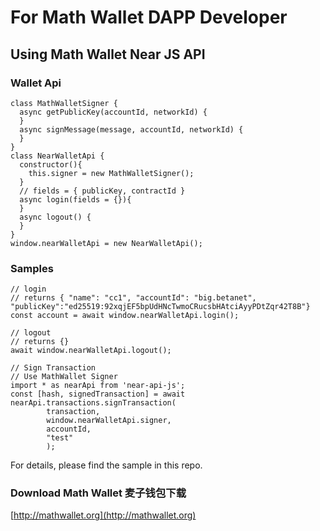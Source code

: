 # For Math Wallet DAPP Developer

## Using Math Wallet Near JS API

### Wallet Api

```
class MathWalletSigner {
  async getPublicKey(accountId, networkId) {
  }
  async signMessage(message, accountId, networkId) {
  }
}
class NearWalletApi {
  constructor(){
    this.signer = new MathWalletSigner();
  }
  // fields = { publicKey, contractId }
  async login(fields = {}){
  }
  async logout() {
  }
}
window.nearWalletApi = new NearWalletApi();
```

### Samples

```
// login
// returns { "name": "cc1", "accountId": "big.betanet", "publicKey":"ed25519:92xqjEF5bpUdHNcTwmoCRucsbHAtciAyyPDtZqr42T8B"}
const account = await window.nearWalletApi.login();

// logout
// returns {}
await window.nearWalletApi.logout();

// Sign Transaction
// Use MathWallet Signer
import * as nearApi from 'near-api-js';
const [hash, signedTransaction] = await nearApi.transactions.signTransaction(
        transaction,
        window.nearWalletApi.signer,
        accountId,
        "test"
        );
```

For details, please find the sample in this repo.

### Download Math Wallet 麦子钱包下载

[http://mathwallet.org](http://mathwallet.org)


